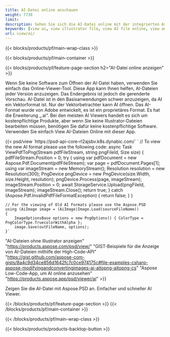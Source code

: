 ```yaml
---
title: AI-Datei online anschauen
weight: 7730
limit: 
description: Sehen Sie sich die AI-Datei online mit der integrierten Aspose-App an
keywords: [view ai, view illustrator file, view AI file online, view adobe illustrator, ai file preview, ai format view]
url: view/ai/
---
```


{{< blocks/products/pf/main-wrap-class >}}


{{< blocks/products/pf/main-container >}}

{{< blocks/products/pf/feature-page-section h2="AI-Datei online anzeigen" >}}
<p>Wenn Sie keine Software zum Öffnen der AI-Datei haben, verwenden Sie einfach das Online-Viewer-Tool. Diese App kann Ihnen helfen, AI-Dateien jeder Version anzuzeigen. Das Endergebnis ist jedoch die gerenderte Vorschau. AI-Datei ist in den Basisanwendungen schwer anzuzeigen, da AI ein Vektorformat ist. Nur der Vektorbetrachter kann AI öffnen. Das AI-Format wurde von Adobe entwickelt, es ist ein proprietäres Format. Es hat die Erweiterung „.ai“. Bei den meisten AI Viewers handelt es sich um kostenpflichtige Produkte, aber wenn Sie keine Illustrator-Dateien bearbeiten müssen, benötigen Sie dafür keine kostenpflichtige Software. Verwenden Sie einfach View AI-Dateien Online mit dieser App.</p>
{{< psd/view `https://psd-api-core-rl2ajsbv.k8s.dynabic.com/` 
`	// To view the new AI format please use the following code:
	async Task<bool> ViewPdfToPng(Stream pdfFileStream, string pngFileId, Size size)
	{
		pdfFileStream.Position = 0;
		try
		{
			using var pdfDocument = new Aspose.Pdf.Document(pdfFileStream);
			var page = pdfDocument.Pages[1];
			using var imageStream = new MemoryStream();
			Resolution resolution = new Resolution(300);
			PngDevice pngDevice = new PngDevice(size.Width, size.Height, resolution);
			pngDevice.Process(page, imageStream);
			imageStream.Position = 0;
			await StorageService.Upload(pngFileId, imageStream);
			imageStream.Close();
			return true;
		}
		catch (Aspose.Pdf.InvalidPdfFileFormatException)
		{
			return false;
		}
	}
	
	// For the viewing of Old AI Formats please use the Aspose.PSD
	using (AiImage image = (AiImage)Image.Load(sourceFileName))
	{
		ImageOptionsBase options = new PngOptions() { ColorType = PngColorType.TruecolorWithAlpha };
		image.Save(outFileName, options);
	}` 
"AI-Dateien ohne Illustrator anzeigen" "https://products.aspose.com/psd/view/" 
"GIST-Beispiele für die Anzeige von AI-Dateien mithilfe der High-Code-API" "https://gist.github.com/aspose-com-gists/8a4c9d34ce856d1642fc7c0ce974175c#file-examples-csharp-aspose-modifyingandconvertingimages-ai-aitopng-aitopng-cs" 
"Aspose Low-Code-App, um AI online anzusehen" "https://products.aspose.app/psd/viewer/ai" >}}
<p>Zeigen Sie die AI-Datei mit Aspose.PSD an. Einfacher und schneller AI Viewer.</p>
{{< /blocks/products/pf/feature-page-section >}}
{{< /blocks/products/pf/main-container >}}


{{< /blocks/products/pf/main-wrap-class >}}

{{< blocks/products/products-backtop-button >}}
